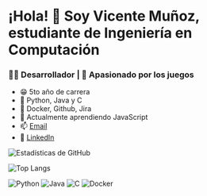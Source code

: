 # ¡Hola! 👋 Soy Vicente Muñoz, estudiante de Ingeniería en Computación 

### 👨‍💻 Desarrollador | 🌱 Apasionado por los juegos
- 😁 5to año de carrera
- 👾 Python, Java y C
- 🔧 Docker, Github, Jira
- 🌱 Actualmente aprendiendo JavaScript
- 📫 [Email](mailto:vema1706@gmail.com)
- 💼 [LinkedIn](https://www.linkedin.com/in/vicente-munoz-altamirano)
  
![Estadísticas de GitHub](https://github-readme-stats.vercel.app/api?username=vema17&show_icons=true&theme=radical)

![Top Langs](https://github-readme-stats.vercel.app/api/top-langs/?username=vema17&layout=compact&theme=radical)

![Python](https://img.shields.io/badge/Python-3776AB?style=for-the-badge&logo=python&logoColor=white)
![Java](https://img.shields.io/badge/Java-ED8B00?style=for-the-badge&logo=java&logoColor=white)
![C](https://img.shields.io/badge/C-A8B9CC?style=for-the-badge&logo=c&logoColor=white)
![Docker](https://img.shields.io/badge/Docker-2496ED?style=for-the-badge&logo=docker&logoColor=white)
